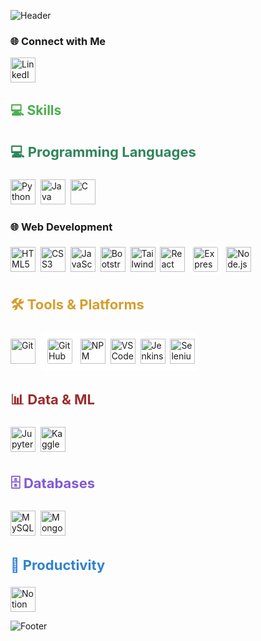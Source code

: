 ![Header](https://capsule-render.vercel.app/api?type=waving&height=200&text=Hi%20👋,%20I'm%20Busi%20Reddy%20Sainadha%20Reddy!&fontSize=40&fontColor=ffffff&color=gradient&animation=fadeIn&fontAlignY=35&desc=CS%20Undergrad%20%7C%20Aspiring%20Software%20Engineer&descAlignY=55&descAlign=50)
### 🌐 Connect with Me  
<p
  
<a href="https://www.linkedin.com/in/busireddysainadhareddy1626" target="_blank">
  <img src="https://cdn.jsdelivr.net/gh/devicons/devicon/icons/linkedin/linkedin-original.svg" alt="LinkedIn" width="40" height="40"/>
</a>
</p>




<h2 align="left" style="color:#4CAF50;">💻 Skills</h2>
<h3 style="color:#2F855A; font-size:22px;">💻 Programming Languages</h3>
<p>
  <img src="https://cdn.jsdelivr.net/gh/devicons/devicon@latest/icons/python/python-original.svg" title="Python" width="40" height="40"/>&nbsp;
  <img src="https://cdn.jsdelivr.net/gh/devicons/devicon@latest/icons/java/java-original.svg" title="Java" width="40" height="40"/>&nbsp;
  <img src="https://cdn.jsdelivr.net/gh/devicons/devicon@latest/icons/c/c-original.svg" title="C" width="40" height="40"/>
</p>

### 🌐 Web Development  
<p>
  <img src="https://cdn.jsdelivr.net/gh/devicons/devicon@latest/icons/html5/html5-original.svg" title="HTML5" width="40" height="40"/>&nbsp;
  <img src="https://cdn.jsdelivr.net/gh/devicons/devicon@latest/icons/css3/css3-original.svg" title="CSS3" width="40" height="40"/>&nbsp;
  <img src="https://cdn.jsdelivr.net/gh/devicons/devicon@latest/icons/javascript/javascript-original.svg" title="JavaScript" width="40" height="40"/>&nbsp;
  <img src="https://cdn.jsdelivr.net/gh/devicons/devicon@latest/icons/bootstrap/bootstrap-original.svg" title="Bootstrap" width="40" height="40"/>&nbsp;
  <img src="https://cdn.jsdelivr.net/gh/devicons/devicon@latest/icons/tailwindcss/tailwindcss-original.svg" title="Tailwind CSS" width="40" height="40"/>&nbsp;
  <img src="https://cdn.jsdelivr.net/gh/devicons/devicon@latest/icons/react/react-original.svg" title="React" width="40" height="40"/>&nbsp;
    <img src="https://cdn.jsdelivr.net/gh/devicons/devicon@latest/icons/express/express-original-wordmark.svg" title="Express.js" width="40" height="40" style="background:white; padding:5px; border-radius:8px"/>&nbsp;
  <img src="https://cdn.jsdelivr.net/gh/devicons/devicon@latest/icons/nodejs/nodejs-original.svg" title="Node.js" width="40" height="40"/>
</p>

<h3 style="color:#D69E2E; font-size:22px;">🛠️ Tools & Platforms</h3>
<p>
  <img src="https://cdn.jsdelivr.net/gh/devicons/devicon@latest/icons/git/git-original.svg" title="Git" width="40" height="40"/>&nbsp;
  <span style="background-color:white; padding:6px; border-radius:8px; display:inline-block;">
     <img src="https://cdn.jsdelivr.net/gh/devicons/devicon@latest/icons/github/github-original.svg" title="GitHub" width="40" height="40" style="background:white; padding:5px; border-radius:8px"/>&nbsp;
  <img src="https://cdn.jsdelivr.net/gh/devicons/devicon@latest/icons/npm/npm-original-wordmark.svg" title="NPM" width="40" height="40"/>&nbsp;
  <img src="https://cdn.jsdelivr.net/gh/devicons/devicon@latest/icons/vscode/vscode-original.svg" title="VS Code" width="40" height="40"/>&nbsp;
  <img src="https://cdn.jsdelivr.net/gh/devicons/devicon@latest/icons/jenkins/jenkins-original.svg" title="Jenkins" width="40" height="40"/>&nbsp;
  <img src="https://cdn.jsdelivr.net/gh/devicons/devicon@latest/icons/selenium/selenium-original.svg" title="Selenium" width="40" height="40"/>
</p>

<h3 style="color:#9B2C2C; font-size:22px;">📊 Data & ML</h3>
<p>
  <img src="https://cdn.jsdelivr.net/gh/devicons/devicon@latest/icons/jupyter/jupyter-original.svg" title="Jupyter Notebook" width="40" height="40"/>&nbsp;
  <img src="https://cdn.jsdelivr.net/gh/devicons/devicon@latest/icons/kaggle/kaggle-original.svg" title="Kaggle" width="40" height="40"/>&nbsp;
  
</p>

<h3 style="color:#805AD5; font-size:22px;">🗄️ Databases</h3>
<p>
  <img src="https://cdn.jsdelivr.net/gh/devicons/devicon@latest/icons/mysql/mysql-original.svg" title="MySQL" width="40" height="40"/>&nbsp;
  <img src="https://cdn.jsdelivr.net/gh/devicons/devicon@latest/icons/mongodb/mongodb-original.svg" title="MongoDB" width="40" height="40"/>
</p>

<h3 style="color:#3182CE; font-size:22px;">📝 Productivity</h3>
<p>
  <img src="https://cdn.jsdelivr.net/gh/devicons/devicon@latest/icons/notion/notion-original.svg" title="Notion" width="40" height="40"/>
</p>

![Footer](https://capsule-render.vercel.app/api?type=waving&height=120&section=footer&color=0:1E3C72,100:2A5298&fontColor=ffffff&text=✨%20Thanks%20for%20visiting%20✨&fontSize=25)




<!--
**sainadhareddy2636/sainadhareddy2636** is a ✨ _special_ ✨ repository because its `README.md` (this file) appears on your GitHub profile.

Here are some ideas to get you started:

- 🔭 I’m currently working on ...
- 🌱 I’m currently learning ...
- 👯 I’m looking to collaborate on ...
- 🤔 I’m looking for help with ...
- 💬 Ask me about ...
- 📫 How to reach me: ...
- 😄 Pronouns: ...
- ⚡ Fun fact: ...
-->
